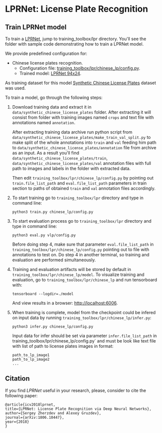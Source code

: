 # LPRNet: License Plate Recognition


## Train LPRNet model

To train a [LPRNet](https://arxiv.org/abs/1806.10447), jump to
training_toolbox/lpr directory. You'll see the folder with sample code
demonstrating how to train a LPRNet model.

We provide predefined configuration for: 
* Chinese license plates recognition.
  - Configuration file: [training_toolbox/lpr/chinese_lp/config.py](chinese_lp/config.py).
  - Trained model: [LPRNet 94x24](https://download.01.org/openvinotoolkit/training_toolbox_tensorflow/models/lpr/chinese_lp/license-plate-recognition-barrier-0007.zip).

As training dataset for this model [Synthetic Chinese License Plates](https://download.01.org/openvinotoolkit/training_toolbox_tensorflow/datasets/Synthetic_Chinese_License_Plates.tar.gz) dataset was used.
  
To train a model, go through the following steps:

1. Download training data and extract it in `data/synthetic_chinese_license_plates` folder. After extracting it will 
    consist from folder with training images named `crops` and text file with annotations named `annotation`. 
    
    After extracting training data archive run python script from 
    `data/synthetic_chinese_license_plates/make_train_val_split.py` to make split of 
    the whole annotations into `train` and `val` feeding him path to `data/synthetic_chinese_license_plates/annotation` 
    file from archive as an input. As a result you'll find `data/synthetic_chinese_license_plates/train`, 
    `data/synthetic_chinese_license_plates/val` annotation files with full path to images and labels in the folder 
    with extracted data.

    Then edit `training_toolbox/lpr/chinese_lp/config.py` by pointing out 
    `train.file_list_path` and `eval.file_list_path` 
    parameters in train section to paths of obtained `train` and `val` 
    annotation files accordingly.

2. To start training go to `training_toolbox/lpr` directory and type in command line:

    ```
    python3 train.py chinese_lp/config.py
    ```

3. To start evaluation process go to `training_toolbox/lpr` directory and type
    in command line:

    ```
    python3 eval.py vlp/config.py
    ```

    Before doing step 4, make sure that parameter `eval.file_list_path` in 
    `training_toolbox/lpr/chinese_lp/config.py` pointing out to file with 
    annotations to test on. Do step 4 in another terminal, so training and 
    evaluation are performed simultaneously.
    

4. Training and evaluation artifacts will be stored by default in
    `training_toolbox/lpr/chinese_lp/model`.  To visualize training and evaluation, go to
    `training_toolbox/lpr/chinese_lp` and run tensorboard with:

    ```
    tensorboard --logdir=./model
    ```

    And view results in a browser: [http://localhost:6006](http://localhost:6006).

6. When training is complete, model from the checkpoint could be infered on
    input data by running `training_toolbox/lpr/chinese_lp/infer.py`:

    ```
    python3 infer.py chinese_lp/config.py
    ```
    Input data for infer should be set via parameter `infer.file_list_path` in 
    training_toolbox/lpr/chinese_lp/config.py` and must be look like text file 
    with list of path to license plates images in format:

    ```
    path_to_lp_image1
    path_to_lp_image2
    ...
    ```

## Citation

If you find *LPRNet* useful in your research, please, consider to cite the following paper:

```
@article{icv2018lprnet,
title={LPRNet: License Plate Recognition via Deep Neural Networks},
author={Sergey Zherzdev and Alexey Gruzdev},
journal={arXiv:1806.10447},
year={2018}
}
```
